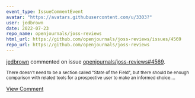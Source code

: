 ```yaml
---
event_type: IssueCommentEvent
avatar: "https://avatars.githubusercontent.com/u/3303?"
user: jedbrown
date: 2022-07-23
repo_name: openjournals/joss-reviews
html_url: https://github.com/openjournals/joss-reviews/issues/4569
repo_url: https://github.com/openjournals/joss-reviews
---
```


<a href='https://github.com/jedbrown' target='_blank'>jedbrown</a> commented on issue <a href='https://github.com/openjournals/joss-reviews/issues/4569' target='_blank'>openjournals/joss-reviews#4569</a>.

<small>There doesn't need to be a section called "State of the Field", but there should be enough comparison with related tools for a prospective user to make an informed choice....</small>

<a href='https://github.com/openjournals/joss-reviews/issues/4569' target='_blank'>View Comment</a>